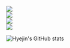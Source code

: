 
<img src="https://img.shields.io/badge/Flutter-02569B?style=flat-square&logo=Flutter&logoColor=white"/></a> <br>
<img src="https://img.shields.io/badge/Firebase-FFCA28?style=flat-square&logo=firebase&logoColor=black"/> <br>
<img src="https://img.shields.io/badge/Android-3DDC84?style=flat-square&logo=android&logoColor=white"/> <br>
<img src="https://img.shields.io/badge/Jetpack Compose-4285F4?style=flat-square&logo=android&logoColor=white"/> <br>

![Hyejin's GitHub stats](https://github-readme-stats.vercel.app/api?username=hyejinxx&show_icons=true)

<!--
**hyejinxx/hyejinxx** is a ✨ _special_ ✨ repository because its `README.md` (this file) appears on your GitHub profile.

Here are some ideas to get you started:

- 🔭 I’m currently working on ...
- 🌱 I’m currently learning ...
- 👯 I’m looking to collaborate on ...
- 🤔 I’m looking for help with ...
- 💬 Ask me about ...
- 📫 How to reach me: ...
- 😄 Pronouns: ...
- ⚡ Fun fact: ...
-->
